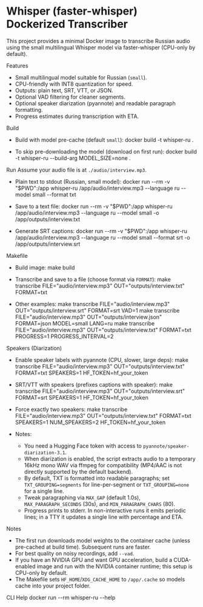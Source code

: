 Whisper (faster-whisper) Dockerized Transcriber
===============================================

This project provides a minimal Docker image to transcribe Russian audio using the small multilingual Whisper model via faster-whisper (CPU-only by default).

Features
- Small multilingual model suitable for Russian (`small`).
- CPU-friendly with INT8 quantization for speed.
- Outputs: plain text, SRT, VTT, or JSON.
- Optional VAD filtering for cleaner segments.
 - Optional speaker diarization (pyannote) and readable paragraph formatting.
 - Progress estimates during transcription with ETA.

Build
- Build with model pre-cache (default `small`):
  docker build -t whisper-ru .

- To skip pre-downloading the model (download on first run):
  docker build -t whisper-ru --build-arg MODEL_SIZE=none .

Run
Assume your audio file is at `./audio/interview.mp3`.

- Plain text to stdout (Russian, small model):
  docker run --rm -v "$PWD":/app whisper-ru /app/audio/interview.mp3 --language ru --model small --format txt

- Save to a text file:
  docker run --rm -v "$PWD":/app whisper-ru /app/audio/interview.mp3 --language ru --model small -o /app/outputs/interview.txt

- Generate SRT captions:
  docker run --rm -v "$PWD":/app whisper-ru /app/audio/interview.mp3 --language ru --model small --format srt -o /app/outputs/interview.srt

Makefile
- Build image:
  make build

- Transcribe and save to a file (choose format via `FORMAT`):
  make transcribe FILE="audio/interview.mp3" OUT="outputs/interview.txt" FORMAT=txt

- Other examples:
  make transcribe FILE="audio/interview.mp3" OUT="outputs/interview.srt" FORMAT=srt VAD=1
  make transcribe FILE="audio/interview.mp3" OUT="outputs/interview.json" FORMAT=json MODEL=small LANG=ru
  make transcribe FILE="audio/interview.mp3" OUT="outputs/interview.txt" FORMAT=txt PROGRESS=1 PROGRESS_INTERVAL=2

Speakers (Diarization)
- Enable speaker labels with pyannote (CPU, slower, large deps):
  make transcribe FILE="audio/interview.mp3" OUT="outputs/interview.txt" FORMAT=txt SPEAKERS=1 HF_TOKEN=hf_your_token

- SRT/VTT with speakers (prefixes captions with speaker):
  make transcribe FILE="audio/interview.mp3" OUT="outputs/interview.srt" FORMAT=srt SPEAKERS=1 HF_TOKEN=hf_your_token

- Force exactly two speakers:
  make transcribe FILE="audio/interview.mp3" OUT="outputs/interview.txt" FORMAT=txt SPEAKERS=1 NUM_SPEAKERS=2 HF_TOKEN=hf_your_token

- Notes:
  - You need a Hugging Face token with access to `pyannote/speaker-diarization-3.1`.
  - When diarization is enabled, the script extracts audio to a temporary 16kHz mono WAV via ffmpeg for compatibility (MP4/AAC is not directly supported by the default backend).
  - By default, TXT is formatted into readable paragraphs; set `TXT_GROUPING=segments` for line-per-segment or `TXT_GROUPING=none` for a single line.
  - Tweak paragraphing via `MAX_GAP` (default 1.0s), `MAX_PARAGRAPH_SECONDS` (30s), and `MIN_PARAGRAPH_CHARS` (80).
  - Progress prints to stderr. In non-interactive runs it emits periodic lines; in a TTY it updates a single line with percentage and ETA.

Notes
- The first run downloads model weights to the container cache (unless pre-cached at build time). Subsequent runs are faster.
- For best quality on noisy recordings, add `--vad`.
- If you have an NVIDIA GPU and want GPU acceleration, build a CUDA-enabled image and run with the NVIDIA container runtime; this setup is CPU-only by default.
 - The Makefile sets `HF_HOME`/`XDG_CACHE_HOME` to `/app/.cache` so models cache into your project folder.

CLI Help
  docker run --rm whisper-ru --help
